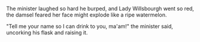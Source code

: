 The minister laughed so hard he burped, and Lady Willsbourgh went so red, the damsel feared her face might explode like a ripe watermelon.

"Tell me your name so I can drink to you, ma'am!" the minister said, uncorking his flask and raising it.
